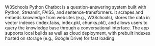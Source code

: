 W3Schools Python Chatbot is a question-answering system built with Python, Streamlit, FAISS, and sentence-transformers. It scrapes and embeds knowledge from websites (e.g., W3Schools), stores the data in vector indexes (index.faiss, index.pkl, chunks.pkl), and allows users to query the knowledge base through a conversational interface. The app supports local builds as well as cloud deployment, with prebuilt indexes hosted on storage (e.g., Google Drive) for fast loading.
